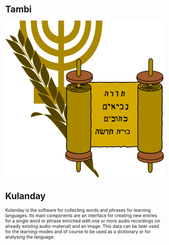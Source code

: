  <link rel="shortcut icon" type="image/x-icon" href="logo.ico">

# Tambi #
![alt text](./logo2.png)

# Kulanday #

Kulanday is the software for collecting words and phrases for learning languages. Its main components are an interface for creating new entries for a single word or phrase enriched with one or more audio recordings (or already existing audio-material) and an image. This data can be later used for the learning-modes and of course to be used as a dictionary or for analysing the language.
